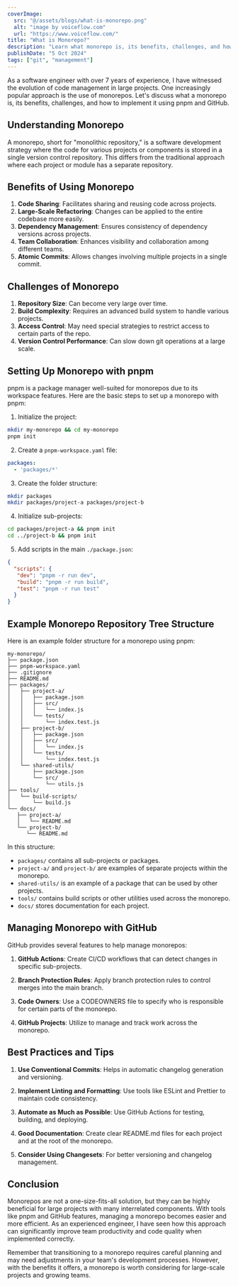 ```yaml
---
coverImage:
  src: "@/assets/blogs/what-is-monorepo.png"
  alt: "image by voiceflow.com"
  url: "https://www.voiceflow.com/"
title: "What is Monorepo?"
description: "Learn what monorepo is, its benefits, challenges, and how to implement it with pnpm and GitHub. A complete guide for experienced software engineers."
publishDate: "5 Oct 2024"
tags: ["git", "management"]
---
```


As a software engineer with over 7 years of experience, I have witnessed the evolution of code management in large projects. One increasingly popular approach is the use of monorepos. Let's discuss what a monorepo is, its benefits, challenges, and how to implement it using pnpm and GitHub.

## Understanding Monorepo

A monorepo, short for "monolithic repository," is a software development strategy where the code for various projects or components is stored in a single version control repository. This differs from the traditional approach where each project or module has a separate repository.

## Benefits of Using Monorepo

1. **Code Sharing**: Facilitates sharing and reusing code across projects.
2. **Large-Scale Refactoring**: Changes can be applied to the entire codebase more easily.
3. **Dependency Management**: Ensures consistency of dependency versions across projects.
4. **Team Collaboration**: Enhances visibility and collaboration among different teams.
5. **Atomic Commits**: Allows changes involving multiple projects in a single commit.

## Challenges of Monorepo

1. **Repository Size**: Can become very large over time.
2. **Build Complexity**: Requires an advanced build system to handle various projects.
3. **Access Control**: May need special strategies to restrict access to certain parts of the repo.
4. **Version Control Performance**: Can slow down git operations at a large scale.

## Setting Up Monorepo with pnpm

pnpm is a package manager well-suited for monorepos due to its workspace features. Here are the basic steps to set up a monorepo with pnpm:

1. Initialize the project:
  ```bash
  mkdir my-monorepo && cd my-monorepo
  pnpm init
  ```

2. Create a `pnpm-workspace.yaml` file:
  ```yaml
  packages:
    - 'packages/*'
  ```

3. Create the folder structure:
  ```bash
  mkdir packages
  mkdir packages/project-a packages/project-b
  ```

4. Initialize sub-projects:
  ```bash
  cd packages/project-a && pnpm init
  cd ../project-b && pnpm init
  ```

5. Add scripts in the main `./package.json`:
  ```json title="package.json"
  {
    "scripts": {
     "dev": "pnpm -r run dev",
     "build": "pnpm -r run build",
     "test": "pnpm -r run test"
    }
  }
  ```

## Example Monorepo Repository Tree Structure

Here is an example folder structure for a monorepo using pnpm:

```
my-monorepo/
├── package.json
├── pnpm-workspace.yaml
├── .gitignore
├── README.md
├── packages/
│   ├── project-a/
│   │   ├── package.json
│   │   ├── src/
│   │   │   └── index.js
│   │   └── tests/
│   │       └── index.test.js
│   ├── project-b/
│   │   ├── package.json
│   │   ├── src/
│   │   │   └── index.js
│   │   └── tests/
│   │       └── index.test.js
│   └── shared-utils/
│       ├── package.json
│       └── src/
│           └── utils.js
├── tools/
│   └── build-scripts/
│       └── build.js
└── docs/
   ├── project-a/
   │   └── README.md
   └── project-b/
      └── README.md
```

In this structure:

- `packages/` contains all sub-projects or packages.
- `project-a/` and `project-b/` are examples of separate projects within the monorepo.
- `shared-utils/` is an example of a package that can be used by other projects.
- `tools/` contains build scripts or other utilities used across the monorepo.
- `docs/` stores documentation for each project.

## Managing Monorepo with GitHub

GitHub provides several features to help manage monorepos:

1. **GitHub Actions**: Create CI/CD workflows that can detect changes in specific sub-projects.

2. **Branch Protection Rules**: Apply branch protection rules to control merges into the main branch.

3. **Code Owners**: Use a CODEOWNERS file to specify who is responsible for certain parts of the monorepo.

4. **GitHub Projects**: Utilize to manage and track work across the monorepo.

## Best Practices and Tips

1. **Use Conventional Commits**: Helps in automatic changelog generation and versioning.

2. **Implement Linting and Formatting**: Use tools like ESLint and Prettier to maintain code consistency.

3. **Automate as Much as Possible**: Use GitHub Actions for testing, building, and deploying.

4. **Good Documentation**: Create clear README.md files for each project and at the root of the monorepo.

5. **Consider Using Changesets**: For better versioning and changelog management.

## Conclusion

Monorepos are not a one-size-fits-all solution, but they can be highly beneficial for large projects with many interrelated components. With tools like pnpm and GitHub features, managing a monorepo becomes easier and more efficient. As an experienced engineer, I have seen how this approach can significantly improve team productivity and code quality when implemented correctly.

Remember that transitioning to a monorepo requires careful planning and may need adjustments in your team's development processes. However, with the benefits it offers, a monorepo is worth considering for large-scale projects and growing teams.
